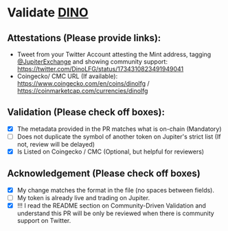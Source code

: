 # Validate [DINO](https://solscan.io/token/33eWALS9GkzSMS3EsKSdYCsrUiMdQDgX2QzGx4vA9wE8)

## Attestations (Please provide links):
- Tweet from your Twitter Account attesting the Mint address, tagging [@JupiterExchange](https://twitter.com/JupiterExchange) and showing community support: https://twitter.com/DinoLFG/status/1734310823491949041
- Coingecko/ CMC URL (If available): https://www.coingecko.com/en/coins/dinolfg / https://coinmarketcap.com/currencies/dinolfg

## Validation (Please check off boxes):
- [X] The metadata provided in the PR matches what is on-chain (Mandatory)
- [ ] Does not duplicate the symbol of another token on Jupiter's strict list (If not, review will be delayed)
- [X] Is Listed on Coingecko / CMC (Optional, but helpful for reviewers)  

## Acknowledgement (Please check off boxes)
- [X] My change matches the format in the file (no spaces between fields).
- [ ] My token is already live and trading on Jupiter.
- [X] !!! I read the README section on Community-Driven Validation and understand this PR will be only be reviewed when there is community support on Twitter.
